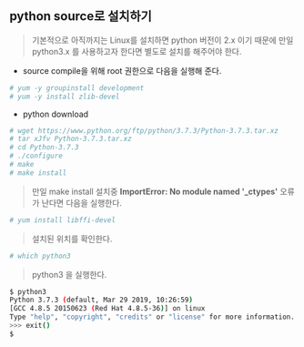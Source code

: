 ## python source로 설치하기 
> 기본적으로 아직까지는 Linux를 설치하면 python 버전이 2.x 이기 때문에 
> 만일 python3.x 를 사용하고자 한다면 별도로 설치를 해주어야 한다.

* source compile을 위해 root 권한으로 다음을 실행해 준다.
~~~sh
# yum -y groupinstall development
# yum -y install zlib-devel
~~~

* python download
~~~sh
# wget https://www.python.org/ftp/python/3.7.3/Python-3.7.3.tar.xz
# tar xJfv Python-3.7.3.tar.xz
# cd Python-3.7.3
# ./configure
# make
# make install
~~~

> 만일 make install 설치중 <b>ImportError: No module named '_ctypes'</b> 오류가 난다면 다음을 실행한다.
~~~sh
# yum install libffi-devel
~~~
> 설치된 위치를 확인한다.
~~~sh
# which python3
~~~
> python3 을 실행한다.
~~~sh
$ python3
Python 3.7.3 (default, Mar 29 2019, 10:26:59)
[GCC 4.8.5 20150623 (Red Hat 4.8.5-36)] on linux
Type "help", "copyright", "credits" or "license" for more information.
>>> exit()
$
~~~

